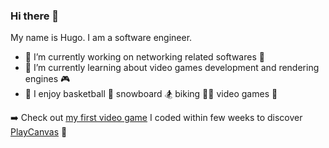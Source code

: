 ### Hi there 👋

My name is Hugo. I am a software engineer.

- 🔭 I’m currently working on networking related softwares 🛜
- 🌱 I’m currently learning about video games development and rendering engines 🎮
- 👟 I enjoy basketball 🏀 snowboard 🏂 biking 🚴‍♂️ video games 👾

➡️ Check out [my first video game](https://playcanv.as/p/5b4da0ee/) I coded within few weeks to discover [PlayCanvas](https://playcanvas.com/) 👾

<!--
**hugo3m/hugo3m** is a ✨ _special_ ✨ repository because its `README.md` (this file) appears on your GitHub profile.

Here are some ideas to get you started:

- 🔭 I’m currently working on ...
- 🌱 I’m currently learning ...
- 👯 I’m looking to collaborate on ...
- 🤔 I’m looking for help with ...
- 💬 Ask me about ...
- 📫 How to reach me: ...
- 😄 Pronouns: ...
- ⚡ Fun fact: ...
-->
